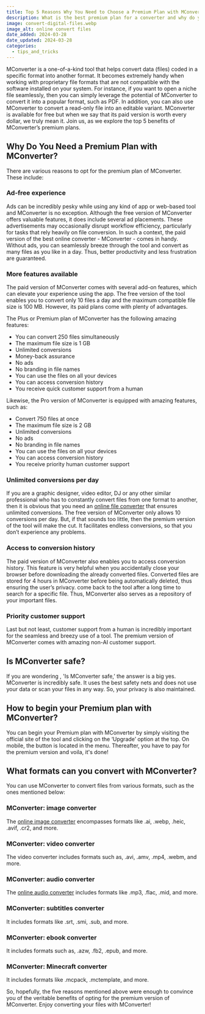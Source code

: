 ```yaml
---
title: Top 5 Reasons Why You Need to Choose a Premium Plan with MConverter
description: What is the best premium plan for a converter and why do you need a subscription? Learn more in this article!
image: convert-digital-files.webp
image_alt: online convert files
date_added: 2024-03-28
date_updated: 2024-03-28
categories:
  - tips_and_tricks
---
```


MConverter is a one-of-a-kind tool that helps convert data (files) coded in a specific format into another format. It becomes extremely handy when working with proprietary file formats that are not compatible with the software installed on your system. For instance, if you want to open a niche file seamlessly, then you can simply leverage the potential of MConverter to convert it into a popular format, such as PDF. In addition, you can also use MConverter to convert a read-only file into an editable variant. MConverter is available for free but when we say that its paid version is worth every dollar, we truly mean it. Join us, as we explore the top 5 benefits of MConverter’s premium plans.

## Why Do You Need a Premium Plan with MConverter?
There are various reasons to opt for the premium plan of MConverter. These include:

### Ad-free experience

Ads can be incredibly pesky while using any kind of app or web-based tool and MConverter is no exception. Although the free version of MConverter offers valuable features, it does include several ad placements. These advertisements may occasionally disrupt workflow efficiency, particularly for tasks that rely heavily on file conversion.  In such a context, the paid version of the best online converter - MConverter - comes in handy. Without ads, you can seamlessly breeze through the tool and convert as many files as you like in a day. Thus, better productivity and less frustration are guaranteed. 

### More features available

The paid version of MConverter comes with several add-on features, which can elevate your experience using the app. The free version of the tool enables you to convert only 10 files a day and the maximum compatible file size is 100 MB. However, its paid plans come with plenty of advantages. 

The Plus or Premium plan of MConverter has the following amazing features:

- You can convert 250 files simultaneously 
- The maximum file size is 1 GB
- Unlimited conversions
- Money-back assurance
- No ads
- No branding in file names
- You can use the files on all your devices
- You can access conversion history
- You receive quick customer support from a human

Likewise, the Pro version of MConverter is equipped with amazing features, such as:

- Convert 750 files at once
- The maximum file size is 2 GB
- Unlimited conversions
- No ads
- No branding in file names
- You can use the files on all your devices
- You can access conversion history
- You receive priority human customer support

### Unlimited conversions per day

If you are a graphic designer, video editor, DJ or any other similar professional who has to constantly convert files from one format to another, then it is obvious that you need an [online file converter](https://mconverter.eu/) that ensures unlimited conversions. The free version of MConverter only allows 10 conversions per day. But, if that sounds too little, then the premium version of the tool will make the cut. It facilitates endless conversions, so that you don’t experience any problems. 

### Access to conversion history

The paid version of MConverter also enables you to access conversion history. This feature is very helpful when you accidentally close your browser before downloading the already converted files. Converted files are stored for 4 hours in MConverter before being automatically deleted, thus ensuring the user’s privacy. come back to the tool after a long time to search for a specific file. Thus, MConverter also serves as a repository of your important files. 

### Priority customer support

Last but not least, customer support from a human is incredibly important for the seamless and breezy use of a tool. The premium version of MConverter comes with amazing non-AI customer support.

## Is MConverter safe?

If you are wondering , 'Is MConverter safe,’ the answer is a big yes. MConverter is incredibly safe. It uses the best safety nets and does not use your data or scan your files in any way. So, your privacy is also maintained.

## How to begin your Premium plan with MConverter?

You can begin your Premium plan with MConverter by simply visiting the official site of the tool and clicking on the ‘Upgrade’ option at the top. On mobile, the button is located in the menu. Thereafter, you have to pay for the premium version and voila, it's done!

## What formats can you convert with MConverter?

You can use MConverter to convert files from various formats, such as the ones mentioned below:

### MConverter: image converter

The [online image converter](https://mconverter.eu/converter/image/) encompasses formats like .ai, .webp, .heic, .avif, .cr2, and more.

### MConverter: video converter

The video converter includes formats such as, .avi, .amv, .mp4, .webm, and more.

### MConverter: audio converter

The [online audio converter](https://mconverter.eu/converter/audio/) includes formats like .mp3, .flac, .mid, and more.

### MConverter: subtitles converter

It includes formats like .srt, .smi, .sub, and more.

### MConverter: ebook converter

It includes formats such as, .azw, .fb2, .epub, and more.

### MConverter: Minecraft converter

It includes formats like .mcpack, .mctemplate, and more.

So, hopefully, the five reasons mentioned above were enough to convince you of the veritable benefits of opting for the premium version of MConverter. Enjoy converting your files with MConverter!